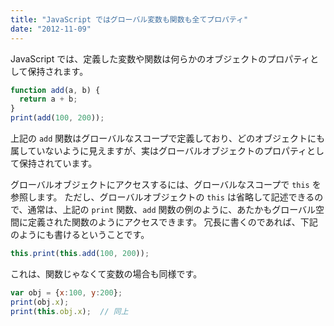 ```yaml
---
title: "JavaScript ではグローバル変数も関数も全てプロパティ"
date: "2012-11-09"
---
```


JavaScript では、定義した変数や関数は何らかのオブジェクトのプロパティとして保持されます。

```javascript
function add(a, b) {
  return a + b;
}
print(add(100, 200));
```

上記の `add` 関数はグローバルなスコープで定義しており、どのオブジェクトにも属していないように見えますが、実はグローバルオブジェクトのプロパティとして保持されています。

グローバルオブジェクトにアクセスするには、グローバルなスコープで `this` を参照します。
ただし、グローバルオブジェクトの `this` は省略して記述できるので、通常は、上記の `print` 関数、`add` 関数の例のように、あたかもグローバル空間に定義された関数のようにアクセスできます。
冗長に書くのであれば、下記のようにも書けるということです。

```javascript
this.print(this.add(100, 200));
```

これは、関数じゃなくて変数の場合も同様です。

```javascript
var obj = {x:100, y:200};
print(obj.x);
print(this.obj.x);  // 同上
```

